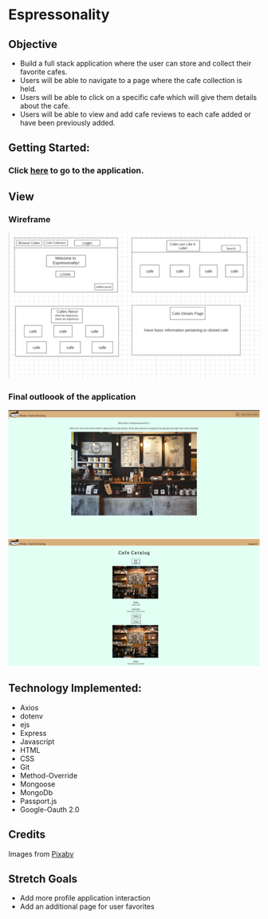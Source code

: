 # Espressonality
## Objective
+ Build a full stack application where the user can store and collect their favorite cafes. 
+ Users will be able to navigate to a page where the cafe collection is held.
 + Users will be able to click on a specific cafe which will give them details about the cafe. 
+ Users will be able to view and add cafe reviews to each cafe added or have been previously added. 

## Getting Started: 
### Click [here](https://espressonality.herokuapp.com/) to go to the application. 

## View 

### Wireframe
![image of wireframe](public/images/project-imgs/Project2Wireframe.png)

### Final outloook of the application
![image of application](public/images/project-imgs/espressonality-app.png)
![image of application](public/images/project-imgs/app.png)

## Technology Implemented:
+ Axios
+ dotenv
+ ejs
+ Express
+ Javascript
+ HTML
+ CSS
+ Git
+ Method-Override
+ Mongoose
+ MongoDb
+ Passport.js
+ Google-Oauth 2.0

## Credits
Images from [Pixaby](https://pixabay.com/)

## Stretch Goals
+ Add more profile application interaction
+ Add an additional page for user favorites
